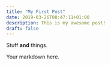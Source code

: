 ```yaml
---
title: "My First Post"
date: 2019-03-26T08:47:11+01:00
description: This is my awesome post!
draft: false
---
```


Stuff **and** things.

Your markdown here.
